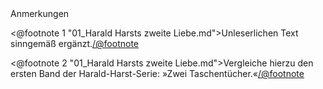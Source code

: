 <div class="anmerkungen">Anmerkungen</div>

<@footnote 1 "01_Harald Harsts zweite Liebe.md">Unleserlichen Text sinngemäß ergänzt.</@footnote>

<@footnote 2 "01_Harald Harsts zweite Liebe.md">Vergleiche hierzu den ersten Band der Harald-Harst-Serie:
»Zwei Taschentücher.«</@footnote>
